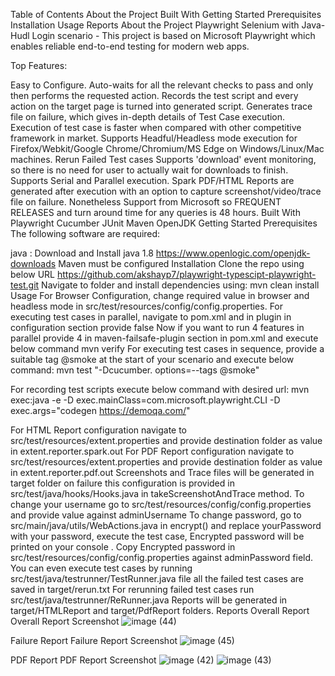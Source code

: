 Table of Contents
About the Project
Built With
Getting Started
Prerequisites
Installation
Usage
Reports
About the Project
Playwright Selenium with Java- Hudl Login scenario - This project is based on Microsoft Playwright which enables reliable end-to-end testing for modern web apps.

Top Features:

Easy to Configure.
Auto-waits for all the relevant checks to pass and only then performs the requested action.
Records the test script and every action on the target page is turned into generated script.
Generates trace file on failure, which gives in-depth details of Test Case execution.
Execution of test case is faster when compared with other competitive framework in market.
Supports Headful/Headless mode execution for Firefox/Webkit/Google Chrome/Chromium/MS Edge on Windows/Linux/Mac machines.
Rerun Failed Test cases
Supports 'download' event monitoring, so there is no need for user to actually wait for downloads to finish.
Supports Serial and Parallel execution.
Spark PDF/HTML Reports are generated after execution with an option to capture screenshot/video/trace file on failure.
Nonetheless Support from Microsoft so FREQUENT RELEASES and turn around time for any queries is 48 hours.
Built With
Playwright
Cucumber
JUnit
Maven
OpenJDK
Getting Started
Prerequisites
The following software are required:

java : Download and Install java 1.8
https://www.openlogic.com/openjdk-downloads
Maven must be configured
Installation
Clone the repo using below URL
https://github.com/akshayp7/playwright-typescipt-playwright-test.git
Navigate to folder and install dependencies using:
mvn clean install
Usage
For Browser Configuration, change required value in browser and headless mode in src/test/resources/config/config.properties.
For executing test cases in parallel, navigate to pom.xml and in plugin in configuration section provide <skipTests>false</skipTests> Now if you want to run 4 features in parallel provide <threadCount>4</threadCount> in maven-failsafe-plugin section in pom.xml and execute below command
mvn verify
For executing test cases in sequence, provide a suitable tag @smoke at the start of your scenario and execute below command:
mvn test "-Dcucumber. options=--tags @smoke"

For recording test scripts execute below command with desired url:
mvn exec:java -e -D exec.mainClass=com.microsoft.playwright.CLI -D exec.args="codegen https://demoqa.com/"

For HTML Report configuration navigate to src/test/resources/extent.properties and provide destination folder as value in extent.reporter.spark.out
For PDF Report configuration navigate to src/test/resources/extent.properties and provide destination folder as value in extent.reporter.pdf.out
Screenshots and Trace files will be generated in target folder on failure this configuration is provided in src/test/java/hooks/Hooks.java in takeScreenshotAndTrace method.
To change your username go to src/test/resources/config/config.properties and provide value against adminUsername
To change password, go to src/main/java/utils/WebActions.java in encrypt() and replace yourPassword with your password, execute the test case, Encrypted password will be printed on your console . Copy Encrypted password in src/test/resources/config/config.properties against adminPassword field.
You can even execute test cases by running src/test/java/testrunner/TestRunner.java file all the failed test cases are saved in target/rerun.txt
For rerunning failed test cases run src/test/java/testrunner/ReRunner.java
Reports will be generated in target/HTMLReport and target/PdfReport folders.
Reports
Overall Report Overall Report Screenshot
![image (44)](https://github.com/pkchat55/hudlUI/assets/48479206/f569eb97-fd5f-4652-a4f7-b4c00b3c114f)


Failure Report Failure Report Screenshot
![image (45)](https://github.com/pkchat55/hudlUI/assets/48479206/fb79133f-4cfd-4d71-abbb-6e1f7d4a50f8)

PDF Report PDF Report Screenshot
![image (42)](https://github.com/pkchat55/hudlUI/assets/48479206/7e9af120-bf2b-480c-a677-898f0560492c)
![image (43)](https://github.com/pkchat55/hudlUI/assets/48479206/c6415da7-8dc9-427d-b8f4-b8b54706e650)

